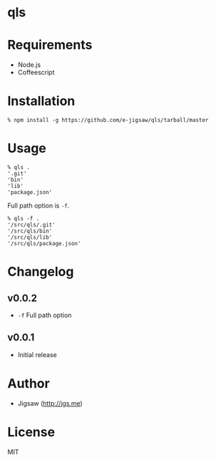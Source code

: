 qls
===

# Requirements

* Node.js
* Coffeescript

# Installation

```
% npm install -g https://github.com/e-jigsaw/qls/tarball/master
```

# Usage

```
% qls .
'.git'
'bin'
'lib'
'package.json'
```

Full path option is `-f`.

```
% qls -f .
'/src/qls/.git'
'/src/qls/bin'
'/src/qls/lib'
'/src/qls/package.json'
```

# Changelog

## v0.0.2

* `-f` Full path option

## v0.0.1

* Initial release

# Author

* Jigsaw (http://jgs.me)

# License

MIT
